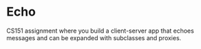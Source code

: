# Echo
CS151 assignment where you build a client-server app that echoes messages and can be expanded with subclasses and proxies.
